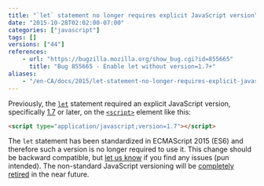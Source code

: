 ```yaml
---
title: "`let` statement no longer requires explicit JavaScript version"
date: "2015-10-28T02:02:00-07:00"
categories: ["javascript"]
tags: []
versions: ["44"]
references:
    - url: "https://bugzilla.mozilla.org/show_bug.cgi?id=855665"
      title: "Bug 855665 - Enable let without version=1.7+"
aliases:
    - "/en-CA/docs/2015/let-statement-no-longer-requires-explicit-javascript-version-in-non-strict-mode/"
---
```

Previously, the [`let`](https://developer.mozilla.org/docs/Web/JavaScript/Reference/Statements/let) statement required an explicit JavaScript version, specifically [1.7](https://developer.mozilla.org/docs/Web/JavaScript/New_in_JavaScript/1.7) or later, on the [`<script>`](https://developer.mozilla.org/docs/Web/HTML/Element/script) element like this:

```html
<script type="application/javascript;version=1.7"></script>
```

The `let` statement has been standardized in ECMAScript 2015 (ES6) and therefore such a version is no longer required to use it. This change should be backward compatible, but [let us know](https://www.fxsitecompat.com/en-CA/contribute/) if you find any issues (pun intended). The non-standard JavaScript versioning will be [completely retired](https://www.fxsitecompat.com/en-CA/docs/2015/javascript-versions-will-be-retired/) in the near future.
